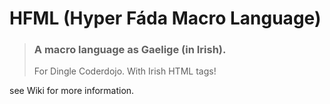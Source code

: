 HFML (Hyper Fáda Macro Language)
====

> ### A macro language as Gaelige (in Irish).
> For Dingle Coderdojo.
> With Irish HTML tags!

see Wiki for more information.


